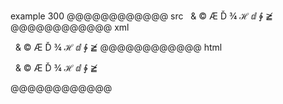example 300
@@@@@@@@@@@@ src
&nbsp; &amp; &copy; &AElig; &Dcaron;
&frac34; &HilbertSpace; &DifferentialD;
&ClockwiseContourIntegral; &ngE;
@@@@@@@@@@@@ xml
<?xml version="1.0" encoding="UTF-8"?>
<!DOCTYPE document SYSTEM "CommonMark.dtd">
<document xmlns="http://commonmark.org/xml/1.0">
  <paragraph>
    <text>  &amp; © Æ Ď</text>
    <softbreak />
    <text>¾ ℋ ⅆ</text>
    <softbreak />
    <text>∲ ≧̸</text>
  </paragraph>
</document>
@@@@@@@@@@@@ html
<p>  &amp; © Æ Ď
¾ ℋ ⅆ
∲ ≧̸</p>
@@@@@@@@@@@@
